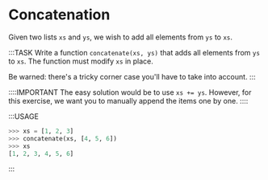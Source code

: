 # Concatenation

Given two lists `xs` and `ys`, we wish to add all elements from `ys` to `xs`.

:::TASK
Write a function `concatenate(xs, ys)` that adds all elements from `ys` to `xs`.
The function must modify `xs` in place.

Be warned: there's a tricky corner case you'll have to take into account.
:::

::::IMPORTANT
The easy solution would be to use `xs += ys`.
However, for this exercise, we want you to manually append the items one by one.
::::

:::USAGE

```python
>>> xs = [1, 2, 3]
>>> concatenate(xs, [4, 5, 6])
>>> xs
[1, 2, 3, 4, 5, 6]
```

:::
